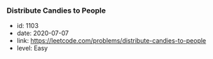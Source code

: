 ### Distribute Candies to People

* id: 1103
* date: 2020-07-07
* link: https://leetcode.com/problems/distribute-candies-to-people
* level: Easy
